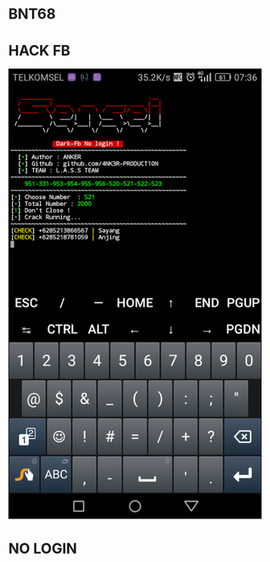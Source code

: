 # BNT68

# HACK FB
<img src="https://github.com/4NK3R-PRODUCT1ON/BNT68/blob/master/Screenshot_2020-08-09-07-36-13.png">

# NO LOGIN
